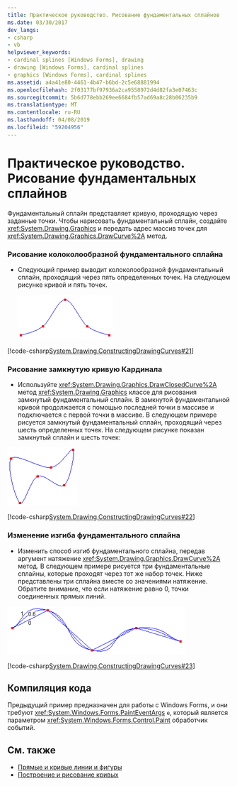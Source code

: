 ```yaml
---
title: Практическое руководство. Рисование фундаментальных сплайнов
ms.date: 03/30/2017
dev_langs:
- csharp
- vb
helpviewer_keywords:
- cardinal splines [Windows Forms], drawing
- drawing [Windows Forms], cardinal splines
- graphics [Windows Forms], cardinal splines
ms.assetid: a4a41e80-4461-4b47-b6bd-2c5e68881994
ms.openlocfilehash: 2f03177bf97936a2ca9558972d4d82fa3e07463c
ms.sourcegitcommit: 5b6d778ebb269ee6684fb57ad69a8c28b06235b9
ms.translationtype: MT
ms.contentlocale: ru-RU
ms.lasthandoff: 04/08/2019
ms.locfileid: "59204956"
---
```

# <a name="how-to-draw-cardinal-splines"></a>Практическое руководство. Рисование фундаментальных сплайнов
Фундаментальный сплайн представляет кривую, проходящую через заданные точки. Чтобы нарисовать фундаментальный сплайн, создайте <xref:System.Drawing.Graphics> и передать адрес массив точек для <xref:System.Drawing.Graphics.DrawCurve%2A> метод.  
  
### <a name="drawing-a-bell-shaped-cardinal-spline"></a>Рисование колоколообразной фундаментального сплайна  
  
-   Следующий пример выводит колоколообразной фундаментальный сплайн, проходящий через пять определенных точек. На следующем рисунке кривой и пять точек.  
  
     ![Схема, показывающая колоколообразной фундаментальный сплайн.](./media/how-to-draw-cardinal-splines/bell-shaped-cardinal-spline.png)  
  
 [!code-csharp[System.Drawing.ConstructingDrawingCurves#21](~/samples/snippets/csharp/VS_Snippets_Winforms/System.Drawing.ConstructingDrawingCurves/CS/Class1.cs#21)]
   
  
### <a name="drawing-a-closed-cardinal-spline"></a>Рисование замкнутую кривую Кардинала  
  
-   Используйте <xref:System.Drawing.Graphics.DrawClosedCurve%2A> метод <xref:System.Drawing.Graphics> классе для рисования замкнутый фундаментальный сплайн. В замкнутой фундаментальной кривой продолжается с помощью последней точки в массиве и подключается с первой точки в массиве. В следующем примере рисуется замкнутый фундаментальный сплайн, проходящий через шесть определенных точек. На следующем рисунке показан замкнутый сплайн и шесть точек:  
  
 ![Схема, показывающая замкнутый фундаментальный сплайн.](./media/how-to-draw-cardinal-splines/closed-cardinal-spine.png)  
  
 [!code-csharp[System.Drawing.ConstructingDrawingCurves#22](~/samples/snippets/csharp/VS_Snippets_Winforms/System.Drawing.ConstructingDrawingCurves/CS/Class1.cs#22)]
   
  
### <a name="changing-the-bend-of-a-cardinal-spline"></a>Изменение изгиба фундаментального сплайна  
  
-   Изменить способ изгиб фундаментального сплайна, передав аргумент натяжение <xref:System.Drawing.Graphics.DrawCurve%2A> метод. В следующем примере рисуется три фундаментальные сплайны, которые проходят через тот же набор точек. Ниже представлены три сплайна вместе со значениями натяжение. Обратите внимание, что если натяжение равно 0, точки соединенных прямых линий.  
  
 ![Схема, показывающая три фундаментальные сплайны.](./media/how-to-draw-cardinal-splines/three-cardinal-splines.png)  
  
 [!code-csharp[System.Drawing.ConstructingDrawingCurves#23](~/samples/snippets/csharp/VS_Snippets_Winforms/System.Drawing.ConstructingDrawingCurves/CS/Class1.cs#23)]
   
  
## <a name="compiling-the-code"></a>Компиляция кода  
 Предыдущий пример предназначен для работы с Windows Forms, и они требуют <xref:System.Windows.Forms.PaintEventArgs> `e`, который является параметром <xref:System.Windows.Forms.Control.Paint> обработчик событий.  
  
## <a name="see-also"></a>См. также

- [Прямые и кривые линии и фигуры](lines-curves-and-shapes.md)
- [Построение и рисование кривых](constructing-and-drawing-curves.md)
